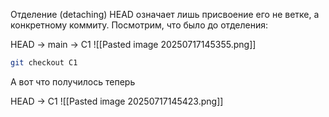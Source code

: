 Отделение (detaching) HEAD означает лишь присвоение его не ветке, а конкретному коммиту. Посмотрим, что было до отделения:

HEAD -> main -> C1
![[Pasted image 20250717145355.png]]
```bash
git checkout C1
```
А вот что получилось теперь

HEAD -> C1
![[Pasted image 20250717145423.png]]